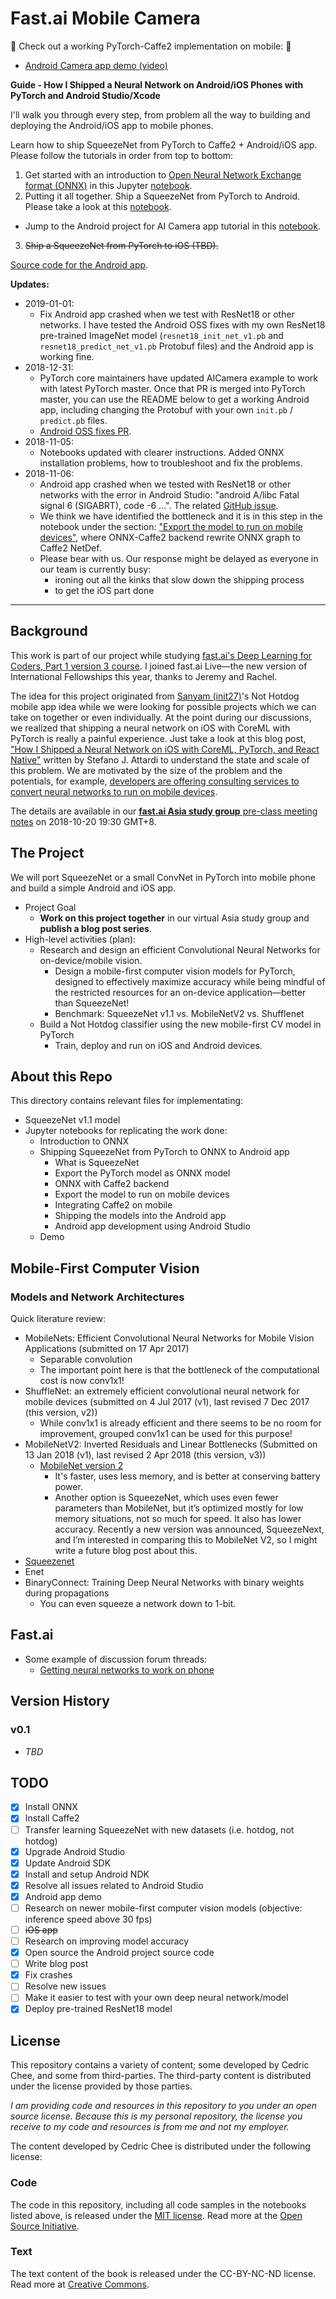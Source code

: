 # Fast.ai Mobile Camera

:tada: Check out a working PyTorch-Caffe2 implementation on mobile: :tada:

- [Android Camera app demo (video)](https://youtu.be/TYkoaVNCMos)

**Guide - How I Shipped a Neural Network on Android/iOS Phones with PyTorch and Android Studio/Xcode**

I'll walk you through every step, from problem all the way to building and deploying the Android/iOS app to mobile phones.

Learn how to ship SqueezeNet from PyTorch to Caffe2 + Android/iOS app. Please follow the tutorials in order from top to bottom:
1. Get started with an introduction to [Open Neural Network Exchange format (ONNX)](https://onnx.ai/) in this Jupyter [notebook](https://nbviewer.jupyter.org/github/cedrickchee/data-science-notebooks/blob/master/notebooks/deep_learning/fastai_mobile/onnx_from_pytorch_to_caffe2.ipynb).
2. Putting it all together. Ship a SqueezeNet from PyTorch to Android. Please take a look at this [notebook](https://nbviewer.jupyter.org/github/cedrickchee/data-science-notebooks/blob/master/notebooks/deep_learning/fastai_mobile/shipping_squeezenet_from_pytorch_to_android.ipynb).
  - Jump to the Android project for AI Camera app tutorial in this [notebook](https://nbviewer.jupyter.org/github/cedrickchee/data-science-notebooks/blob/master/notebooks/deep_learning/fastai_mobile/shipping_squeezenet_from_pytorch_to_android.ipynb#Fast.ai-Mobile-Camera-Project).
3. ~~Ship a SqueezeNet from PyTorch to iOS (TBD).~~

[Source code for the Android app](https://github.com/cedrickchee/pytorch-android).

**Updates:**

- 2019-01-01:
  - Fix Android app crashed when we test with ResNet18 or other networks. I have tested the Android OSS fixes with my own ResNet18 pre-trained ImageNet model (`resnet18_init_net_v1.pb` and `resnet18_predict_net_v1.pb` Protobuf files) and the Android app is working fine.
- 2018-12-31:
  - PyTorch core maintainers have updated AICamera example to work with latest PyTorch master. Once that PR is merged into PyTorch master, you can use the README below to get a working Android app, including changing the Protobuf with your own `init.pb` / `predict.pb` files.
  - [Android OSS fixes PR](https://github.com/pytorch/pytorch/pull/15509).
- 2018-11-05:
  - Notebooks updated with clearer instructions. Added ONNX installation problems, how to troubleshoot and fix the problems.
- 2018-11-06:
  - Android app crashed when we tested with ResNet18 or other networks with the error in Android Studio: "android A/libc Fatal signal 6 (SIGABRT), code -6 ...". The related [GitHub issue](https://github.com/bwasti/AICamera/issues/37).
  - We think we have identified the bottleneck and it is in this step in the notebook under the section: ["Export the model to run on mobile devices"](https://nbviewer.jupyter.org/github/cedrickchee/data-science-notebooks/blob/master/notebooks/deep_learning/fastai_mobile/shipping_squeezenet_from_pytorch_to_android.ipynb#Export-the-model-to-run-on-mobile-devices), where ONNX-Caffe2 backend rewrite ONNX graph to Caffe2 NetDef.
  - Please bear with us. Our response might be delayed as everyone in our team is currently busy:
    - ironing out all the kinks that slow down the shipping process
    - to get the iOS part done

---

## Background

This work is part of our project while studying [fast.ai's Deep Learning for Coders, Part 1 version 3 course](https://forums.fast.ai/c/part1-v3). I joined fast.ai Live—the new version of International Fellowships this year, thanks to Jeremy and Rachel.

The idea for this project originated from [Sanyam (init27)](https://forums.fast.ai/u/init_27)'s Not Hotdog mobile app idea while we were looking for possible projects which we can take on together or even individually. At the point during our discussions, we realized that shipping a neural network on iOS with CoreML with PyTorch is really a painful experience. Just take a look at this blog post, ["How I Shipped a Neural Network on iOS with CoreML, PyTorch, and React Native"](https://attardi.org/pytorch-and-coreml) written by Stefano J. Attardi to understand the state and scale of this problem. We are motivated by the size of the problem and the potentials, for example, [developers are offering consulting services to convert neural networks to run on mobile devices](http://machinethink.net/faster-neural-networks/).

The details are available in our [**fast.ai Asia study group** pre-class meeting notes](https://hackmd.io/s/Sk5tydOjQ) on 2018-10-20 19:30 GMT+8.

## The Project

We will port SqueezeNet or a small ConvNet in PyTorch into mobile phone and build a simple Android and iOS app.

- Project Goal
  - **Work on this project together** in our virtual Asia study group and **publish a blog post series**.
- High-level activities (plan):
  - Research and design an efficient Convolutional Neural Networks for on-device/mobile vision.
    - Design a mobile-first computer vision models for PyTorch, designed to effectively maximize accuracy while being mindful of the restricted resources for an on-device application—better than SqueezeNet!
    - Benchmark: SqueezeNet v1.1 vs. MobileNetV2 vs. Shufflenet
  - Build a Not Hotdog classifier using the new mobile-first CV model in PyTorch
    - Train, deploy and run on iOS and Android devices.

## About this Repo

This directory contains relevant files for implementating:
- SqueezeNet v1.1 model
- Jupyter notebooks for replicating the work done:
  - Introduction to ONNX
  - Shipping SqueezeNet from PyTorch to ONNX to Android app
    - What is SqueezeNet
    - Export the PyTorch model as ONNX model
    - ONNX with Caffe2 backend
    - Export the model to run on mobile devices
    - Integrating Caffe2 on mobile
    - Shipping the models into the Android app
    - Android app development using Android Studio
  - Demo

## Mobile-First Computer Vision

### Models and Network Architectures

Quick literature review:

- MobileNets: Efficient Convolutional Neural Networks for Mobile Vision Applications (submitted on 17 Apr 2017)
  - Separable convolution
  - The important point here is that the bottleneck of the computational cost is now conv1x1!
- ShuffleNet: an extremely efficient convolutional neural network for mobile devices (submitted on 4 Jul 2017 (v1), last revised 7 Dec 2017 (this version, v2))
  - While conv1x1 is already efficient and there seems to be no room for improvement, grouped conv1x1 can be used for this purpose!
- MobileNetV2: Inverted Residuals and Linear Bottlenecks (Submitted on 13 Jan 2018 (v1), last revised 2 Apr 2018 (this version, v3))
  - [MobileNet version 2](http://machinethink.net/blog/mobilenet-v2/)
    - It's faster, uses less memory, and is better at conserving battery power.
    - Another option is SqueezeNet, which uses even fewer parameters than MobileNet, but it’s optimized mostly for low memory situations, not so much for speed. It also has lower accuracy. Recently a new version was announced, SqueezeNext, and I’m interested in comparing this to MobileNet V2, so I might write a future blog post about this.
- [Squeezenet](https://github.com/DeepScale/SqueezeNet)
- Enet
- BinaryConnect: Training Deep Neural Networks with binary weights during propagations
  - You can even squeeze a network down to 1-bit.

## Fast.ai

- Some example of discussion forum threads:
  - [Getting neural networks to work on phone](https://forums.fast.ai/t/getting-neural-networks-to-work-on-phone/2603)

## Version History

### v0.1

- _TBD_

## TODO

- [x] Install ONNX
- [x] Install Caffe2
- [ ] Transfer learning SqueezeNet with new datasets (i.e. hotdog, not hotdog)
- [x] Upgrade Android Studio
- [x] Update Android SDK
- [x] Install and setup Android NDK
- [x] Resolve all issues related to Android Studio
- [x] Android app demo
- [ ] Research on newer mobile-first computer vision models (objective: inference speed above 30 fps)
- [ ] ~~iOS app~~
- [ ] Research on improving model accuracy
- [x] Open source the Android project source code
- [ ] Write blog post
- [x] Fix crashes
- [ ] Resolve new issues
- [ ] Make it easier to test with your own deep neural network/model
- [x] Deploy pre-trained ResNet18 model

## License

This repository contains a variety of content; some developed by Cedric Chee, and some from third-parties. The third-party content is distributed under the license provided by those parties.

*I am providing code and resources in this repository to you under an open source license.  Because this is my personal repository, the license you receive to my code and resources is from me and not my employer.*

The content developed by Cedric Chee is distributed under the following license:

### Code

The code in this repository, including all code samples in the notebooks listed above, is released under the [MIT license](../../../LICENSE). Read more at the [Open Source Initiative](https://opensource.org/licenses/MIT).

### Text

The text content of the book is released under the CC-BY-NC-ND license. Read more at [Creative Commons](https://creativecommons.org/licenses/by-nc-nd/3.0/us/legalcode).
